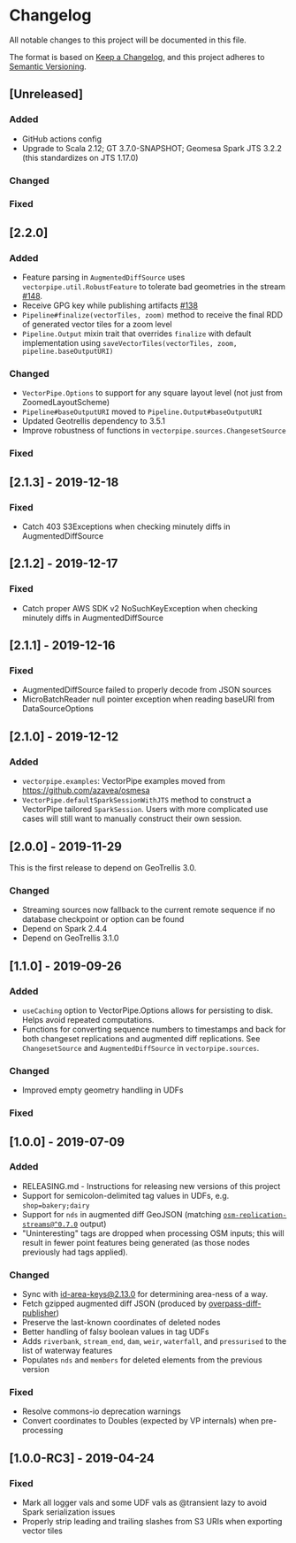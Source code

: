 <!-- markdownlint-disable MD024 -->
# Changelog

All notable changes to this project will be documented in this file.

The format is based on [Keep a Changelog](https://keepachangelog.com/en/1.0.0/),
and this project adheres to [Semantic Versioning](https://semver.org/spec/v2.0.0.html).

## [Unreleased]

### Added

- GitHub actions config
- Upgrade to Scala 2.12; GT 3.7.0-SNAPSHOT; Geomesa Spark JTS 3.2.2 (this standardizes on JTS 1.17.0)

### Changed

### Fixed

## [2.2.0]

### Added

- Feature parsing in `AugmentedDiffSource` uses `vectorpipe.util.RobustFeature` to tolerate bad geometries in the stream [#148](https://github.com/geotrellis/vectorpipe/pull/148).
- Receive GPG key while publishing artifacts [#138](https://github.com/geotrellis/vectorpipe/pull/138)
- `Pipeline#finalize(vectorTiles, zoom)` method to receive the final RDD of generated vector tiles for a zoom level
- `Pipeline.Output` mixin trait that overrides `finalize` with default implementation using `saveVectorTiles(vectorTiles, zoom, pipeline.baseOutputURI)`

### Changed

- `VectorPipe.Options` to support for any square layout level (not just from ZoomedLayoutScheme)
- `Pipeline#baseOutputURI` moved to `Pipeline.Output#baseOutputURI`
- Updated Geotrellis dependency to 3.5.1
- Improve robustness of functions in `vectorpipe.sources.ChangesetSource`

### Fixed

## [2.1.3] - 2019-12-18

### Fixed

- Catch 403 S3Exceptions when checking minutely diffs in AugmentedDiffSource

## [2.1.2] - 2019-12-17

### Fixed

- Catch proper AWS SDK v2 NoSuchKeyException when checking minutely diffs in AugmentedDiffSource

## [2.1.1] - 2019-12-16

### Fixed

- AugmentedDiffSource failed to properly decode from JSON sources
- MicroBatchReader null pointer exception when reading baseURI from DataSourceOptions

## [2.1.0] - 2019-12-12

### Added

- `vectorpipe.examples`: VectorPipe examples moved from https://github.com/azavea/osmesa
- `VectorPipe.defaultSparkSessionWithJTS` method to construct a VectorPipe tailored `SparkSession`. Users with more complicated use cases will still want to manually construct their own session.

## [2.0.0] - 2019-11-29

This is the first release to depend on GeoTrellis 3.0.

### Changed

- Streaming sources now fallback to the current remote sequence if no database
  checkpoint or option can be found
- Depend on Spark 2.4.4
- Depend on GeoTrellis 3.1.0

## [1.1.0] - 2019-09-26

### Added

- `useCaching` option to VectorPipe.Options allows for persisting to disk.
  Helps avoid repeated computations.
- Functions for converting sequence numbers to timestamps and back for both
  changeset replications and augmented diff replications. See `ChangesetSource`
  and `AugmentedDiffSource` in `vectorpipe.sources`.

### Changed

- Improved empty geometry handling in UDFs

### Fixed

## [1.0.0] - 2019-07-09

### Added

- RELEASING.md - Instructions for releasing new versions of this project
- Support for semicolon-delimited tag values in UDFs, e.g. `shop=bakery;dairy`
- Support for `nds` in augmented diff GeoJSON (matching
  [`osm-replication-streams@^0.7.0`](https://github.com/mojodna/osm-replication-streams/tree/v0.7.0)
  output)
- "Uninteresting" tags are dropped when processing OSM inputs; this will result
  in fewer point features being generated (as those nodes previously had tags
  applied).

### Changed

- Sync with [id-area-keys@2.13.0](https://github.com/osmlab/id-area-keys/blob/v2.13.0/areaKeys.json) for determining area-ness of a way.
- Fetch gzipped augmented diff JSON (produced by [overpass-diff-publisher](https://github.com/mojodna/overpass-diff-publisher))
- Preserve the last-known coordinates of deleted nodes
- Better handling of falsy boolean values in tag UDFs
- Adds `riverbank`, `stream_end`, `dam`, `weir`, `waterfall`, and `pressurised`
  to the list of waterway features
- Populates `nds` and `members` for deleted elements from the previous version

### Fixed

- Resolve commons-io deprecation warnings
- Convert coordinates to Doubles (expected by VP internals) when pre-processing

## [1.0.0-RC3] - 2019-04-24

### Fixed

- Mark all logger vals and some UDF vals as @transient lazy to avoid Spark serialization issues
- Properly strip leading and trailing slashes from S3 URIs when exporting vector tiles
